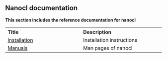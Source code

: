 ## Nanocl documentation

<strong>
This section includes the reference documentation for nanocl
</strong>

<table>
  <tr>
    <th align="left">
      <img width="800" height="0">
      Title
    </th>
    <th align="left">
      <img width="800" height="0">
      Description
    </th>
  </tr>
  <tr>
    <td>
      <a href="./installation/">Installation</a>
    </td>
    <td>
      Installation instructions
    </td>
  </tr>
  <tr>
    <td>
      <a href="./manuals/">Manuals</a>
    </td>
    <td>
      Man pages of nanocl
    </td>
  </tr>
</table>
